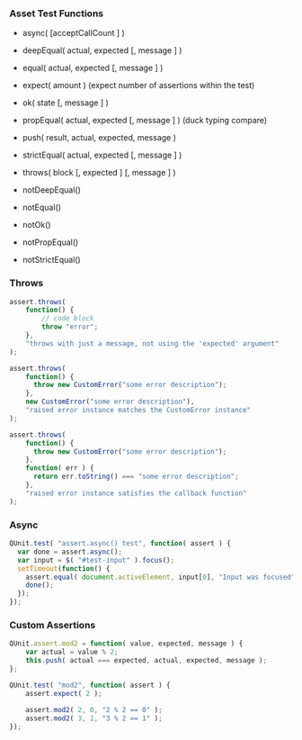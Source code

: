 ### Asset Test Functions
* async( [acceptCallCount ] )
* deepEqual( actual, expected [, message ] )
* equal( actual, expected [, message ] )
* expect( amount ) (expect number of assertions within the test)
* ok( state [, message ] )
* propEqual( actual, expected [, message ] ) (duck typing compare)
* push( result, actual, expected, message )
* strictEqual( actual, expected [, message ] )
* throws( block [, expected ] [, message ] )

* notDeepEqual()
* notEqual()
* notOk()
* notPropEqual()
* notStrictEqual()


### Throws
```javascript
assert.throws(
    function() {
        // code block
        throw "error";
    },
    "throws with just a message, not using the 'expected' argument"
);

assert.throws(
    function() {
      throw new CustomError("some error description");
    },
    new CustomError("some error description"),
    "raised error instance matches the CustomError instance"
);

assert.throws(
    function() {
      throw new CustomError("some error description");
    },
    function( err ) {
      return err.toString() === "some error description";
    },
    "raised error instance satisfies the callback function"
);
```


### Async
```javascript
QUnit.test( "assert.async() test", function( assert ) {
  var done = assert.async();
  var input = $( "#test-input" ).focus();
  setTimeout(function() {
    assert.equal( document.activeElement, input[0], "Input was focused" );
    done();
  });
});
```


### Custom Assertions
```javascript
QUnit.assert.mod2 = function( value, expected, message ) {
    var actual = value % 2;
    this.push( actual === expected, actual, expected, message );
};

QUnit.test( "mod2", function( assert ) {
    assert.expect( 2 );
 
    assert.mod2( 2, 0, "2 % 2 == 0" );
    assert.mod2( 3, 1, "3 % 2 == 1" );
});
```